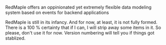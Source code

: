 <!-- cargo-rdme start -->

RedMaple offers an oppinionated yet extremely flexible data modeling system based on events for backend applications

RedMaple is still in its infancy. And for now, at least, it is not fully formed.
There is a 100 % certainty that if I can, I will strip away some items in it.
So please, don't use it for now. Version numbering will tell you if things got stablized.

<!-- cargo-rdme end -->
